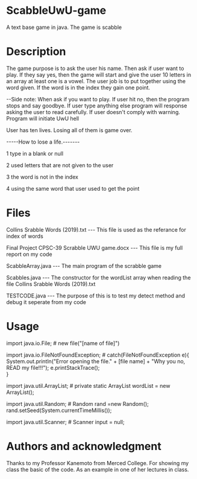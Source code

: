 # ScabbleUwU-game
A text base game in java. The game is scabble 

# Description
The game purpose is to ask the user his name. Then ask if user want to play. 
If they say yes, then the game will start and give the user 10 letters in an array at least one is a vowel.
The user job is to put together using the word given. If the word is in the index they gain one point.

--Side note: When ask if you want to play. If user hit no, then the program stops and say goodbye. 
If user type anything else program will response asking the user to read carefully. 
If user doesn't comply with warning. Program will initiate UwU hell 

User has ten lives. Losing all of them is game over.

-----How to lose a life.-------

1 type in a blank or null 

2 used letters that are not given to the user

3 the word is not in the index

4 using the same word that user used to get the point

# Files
Collins Srabble Words (2019).txt --- This file is used as the referance for index of words

Final Project CPSC-39 Scrabble UWU game.docx --- This file is my full report on my code

ScabbleArray.java --- The main program of the scrabble game

Scabbles.java --- The constructor for the wordList array when reading the file Collins Srabble Words (2019).txt 

TESTCODE.java --- The purpose of this is to test my detect method and debug it seperate from my code 
# Usage
import java.io.File; # new file("[name of file]")

import java.io.FileNotFoundException; # catch(FileNotFoundException e){  
System.out.println("Error opening the file." + 
[file name]  +  "Why you no, READ my file!!!");
			e.printStackTrace();  
      }
      
import java.util.ArrayList; #	private static ArrayList<Scabbles> wordList = new ArrayList<Scabbles>();

import java.util.Random; # Random rand =new Random();
		rand.setSeed(System.currentTimeMillis());
    
import java.util.Scanner; # Scanner input = null;

# Authors and acknowledgment
Thanks to my Professor Kanemoto from Merced College. 
For showing my class the basic of the code. 
As an example in one of her lectures in class. 

